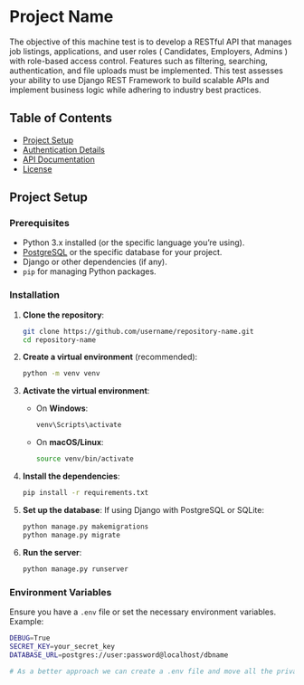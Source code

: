 # Project Name

The objective of this machine test is to develop a RESTful API that
manages job listings, applications, and user roles ( Candidates,
Employers, Admins ) with role-based access control. Features such as
filtering, searching, authentication, and file uploads must be
implemented. This test assesses your ability to use Django REST
Framework to build scalable APIs and implement business logic while
adhering to industry best practices.

## Table of Contents

- [Project Setup](#project-setup)
- [Authentication Details](#authentication-details)
- [API Documentation](#api-documentation)
- [License](#license)

## Project Setup

### Prerequisites

- Python 3.x installed (or the specific language you’re using).
- [PostgreSQL](https://www.postgresql.org/) or the specific database for your project.
- Django or other dependencies (if any).
- `pip` for managing Python packages.

### Installation

1. **Clone the repository**:
    ```bash
    git clone https://github.com/username/repository-name.git
    cd repository-name
    ```

2. **Create a virtual environment** (recommended):
    ```bash
    python -m venv venv
    ```

3. **Activate the virtual environment**:
    - On **Windows**:
      ```bash
      venv\Scripts\activate
      ```
    - On **macOS/Linux**:
      ```bash
      source venv/bin/activate
      ```

4. **Install the dependencies**:
    ```bash
    pip install -r requirements.txt
    ```

5. **Set up the database**:
   If using Django with PostgreSQL or SQLite:
    ```bash
    python manage.py makemigrations
    python manage.py migrate
    ```

6. **Run the server**:
    ```bash
    python manage.py runserver
    ```

### Environment Variables

Ensure you have a `.env` file or set the necessary environment variables. Example:

```bash
DEBUG=True
SECRET_KEY=your_secret_key
DATABASE_URL=postgres://user:password@localhost/dbname

# As a better approach we can create a .env file and move all the private datas using in the aplication and access it from the file through settings.py file.

